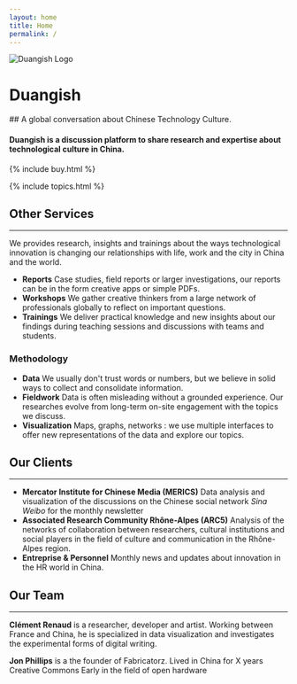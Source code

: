 ```yaml
---
layout: home
title: Home
permalink: /
---
```


<div class="home-header-logo">
  <img src="https://media.giphy.com/media/147C9j3zXNMkSI/giphy.gif" alt="Duangish Logo"/>
</div>

# Duangish

## A global conversation about Chinese Technology Culture.

#### Duangish is a discussion platform to share research and expertise about technological culture in China.


{% include buy.html %}

{% include topics.html %}


## Other Services
---

We provides research, insights and trainings about the ways technological innovation is changing our relationships with life, work and the city in China and the world.

* **Reports** Case studies, field reports or larger investigations, our reports can be in the form creative apps or simple PDFs.
* **Workshops** We gather creative thinkers from a large network of professionals globally to reflect on important questions.
* **Trainings** We deliver practical knowledge and new insights about our findings during teaching sessions and discussions with teams and students.


### Methodology

* **Data** We usually don't trust words or numbers, but we believe in solid ways to collect and consolidate information.
* **Fieldwork** Data is often misleading without a grounded experience. Our researches evolve from long-term on-site engagement with the topics we discuss.
* **Visualization** Maps, graphs, networks : we use multiple interfaces to offer new representations of the data and explore our topics.


## Our Clients
---
* **Mercator Institute for Chinese Media (MERICS)** Data analysis and visualization of the discussions on the Chinese social network *Sina Weibo* for the monthly newsletter
* **Associated Research Community Rhône-Alpes (ARC5)** Analysis of the networks of collaboration between researchers, cultural institutions and social players in the field of culture and communication in the Rhône-Alpes region.
* **Entreprise & Personnel** Monthly news and updates about innovation in the HR world in China.


## Our Team

---

**Clément Renaud** is a researcher, developer and artist. Working between France and China, he is specialized in data visualization and investigates the experimental forms of digital writing.  

**Jon Phillips** is a the founder of Fabricatorz. Lived in China for X years Creative Commons Early in the field of open hardware
